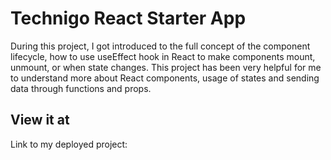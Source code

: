 # Technigo React Starter App

During this project, I got introduced to the full concept of the component lifecycle, how to use useEffect hook in React to make components mount, unmount, or when state changes. This project has been very helpful for me to understand more about React components, usage of states and sending data through functions and props.

## View it at

Link to my deployed project:




